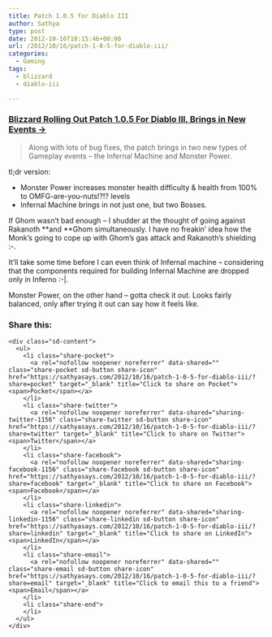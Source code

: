 ```yaml
---
title: Patch 1.0.5 for Diablo III
author: Sathya
type: post
date: 2012-10-16T18:15:46+00:00
url: /2012/10/16/patch-1-0-5-for-diablo-iii/
categories:
  - Gaming
tags:
  - blizzard
  - diablo-iii

---
```

### [Blizzard Rolling Out Patch 1.0.5 For Diablo III, Brings in New Events &rarr;][1]

> Along with lots of bug fixes, the patch brings in two new types of Gameplay events – the Infernal Machine and Monster Power.

tl;dr version:

  * Monster Power increases monster health difficulty & health from 100% to OMFG-are-you-nuts!?!? levels
  * Infernal Machine brings in not just one, but two Bosses.

If Ghom wasn&#8217;t bad enough &#8211; I shudder at the thought of going against Rakanoth **and **Ghom simultaneously. I have no freakin&#8217; idea how the Monk&#8217;s going to cope up with Ghom&#8217;s gas attack and Rakanoth&#8217;s shielding :-\.

It&#8217;ll take some time before I can even think of Infernal machine &#8211; considering that the components required for building Infernal Machine are dropped only in Inferno :-|.

Monster Power, on the other hand &#8211; gotta check it out. Looks fairly balanced, only after trying it out can say how it feels like.

<div class="sharedaddy sd-sharing-enabled">
  <div class="robots-nocontent sd-block sd-social sd-social-icon-text sd-sharing">
    <h3 class="sd-title">
      Share this:
    </h3>
    
    <div class="sd-content">
      <ul>
        <li class="share-pocket">
          <a rel="nofollow noopener noreferrer" data-shared="" class="share-pocket sd-button share-icon" href="https://sathyasays.com/2012/10/16/patch-1-0-5-for-diablo-iii/?share=pocket" target="_blank" title="Click to share on Pocket"><span>Pocket</span></a>
        </li>
        <li class="share-twitter">
          <a rel="nofollow noopener noreferrer" data-shared="sharing-twitter-1156" class="share-twitter sd-button share-icon" href="https://sathyasays.com/2012/10/16/patch-1-0-5-for-diablo-iii/?share=twitter" target="_blank" title="Click to share on Twitter"><span>Twitter</span></a>
        </li>
        <li class="share-facebook">
          <a rel="nofollow noopener noreferrer" data-shared="sharing-facebook-1156" class="share-facebook sd-button share-icon" href="https://sathyasays.com/2012/10/16/patch-1-0-5-for-diablo-iii/?share=facebook" target="_blank" title="Click to share on Facebook"><span>Facebook</span></a>
        </li>
        <li class="share-linkedin">
          <a rel="nofollow noopener noreferrer" data-shared="sharing-linkedin-1156" class="share-linkedin sd-button share-icon" href="https://sathyasays.com/2012/10/16/patch-1-0-5-for-diablo-iii/?share=linkedin" target="_blank" title="Click to share on LinkedIn"><span>LinkedIn</span></a>
        </li>
        <li class="share-email">
          <a rel="nofollow noopener noreferrer" data-shared="" class="share-email sd-button share-icon" href="https://sathyasays.com/2012/10/16/patch-1-0-5-for-diablo-iii/?share=email" target="_blank" title="Click to email this to a friend"><span>Email</span></a>
        </li>
        <li class="share-end">
        </li>
      </ul>
    </div>
  </div>
</div>

 [1]: http://techie-buzz.com/tech-news/diablo-iii-1-0-5-patch.html